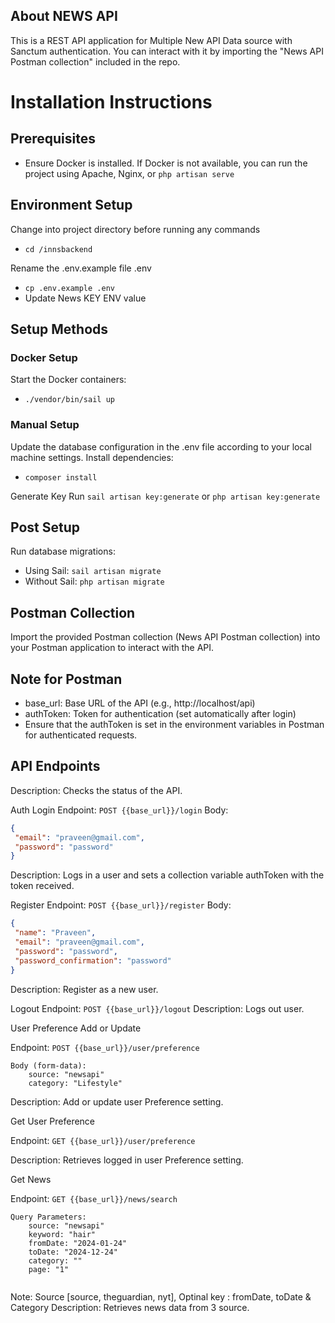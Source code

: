## About NEWS API

This is a REST API application for Multiple New API Data source with Sanctum authentication. 
You can interact with it by importing the "News API Postman collection" included in the repo.

# Installation Instructions

## Prerequisites
- Ensure Docker is installed. If Docker is not available, you can run the project using Apache, Nginx, or `php artisan serve` 

## Environment Setup
Change into project directory before running any commands
- `cd /innsbackend`
  
Rename the .env.example file .env
- `cp .env.example .env`
- Update News KEY ENV value

## Setup Methods

### Docker Setup
Start the Docker containers:
- `./vendor/bin/sail up`
  
### Manual Setup
Update the database configuration in the .env file according to your local machine settings.
Install dependencies:
- `composer install`

Generate Key
Run `sail artisan key:generate` or `php artisan key:generate`

## Post Setup

Run database migrations:
- Using Sail: `sail artisan migrate`
- Without Sail: `php artisan migrate`
  

## Postman Collection
Import the provided Postman collection (News API Postman collection) into your Postman application to interact with the API.

## Note for Postman
- base_url: Base URL of the API (e.g., http://localhost/api)
- authToken: Token for authentication (set automatically after login)
- Ensure that the authToken is set in the environment variables in Postman for authenticated requests.
  
## API Endpoints


Description: Checks the status of the API.

Auth
Login
Endpoint: `POST {{base_url}}/login`
Body:
```json
{
 "email": "praveen@gmail.com",
 "password": "password"
}
```
Description: Logs in a user and sets a collection variable authToken with the token received.

Register
Endpoint: `POST {{base_url}}/register`
Body:
```json
{
 "name": "Praveen",
 "email": "praveen@gmail.com",
 "password": "password",
 "password_confirmation": "password"
}
```
Description: Register as a new user.

Logout
Endpoint: `POST {{base_url}}/logout`
Description: Logs out user.

User Preference
Add or Update

Endpoint: `POST {{base_url}}/user/preference`
```
Body (form-data):
    source: "newsapi"
    category: "Lifestyle"
```
Description: Add or update user Preference setting.

Get User Preference

Endpoint: `GET {{base_url}}/user/preference`

Description: Retrieves logged in user Preference setting.

Get News 

Endpoint: `GET {{base_url}}/news/search`
```
Query Parameters:
    source: "newsapi"
    keyword: "hair"
    fromDate: "2024-01-24"
	toDate: "2024-12-24"
	category: ""
	page: "1"
	
 ```

Note: Source [source, theguardian, nyt], Optinal key : fromDate, toDate & Category
Description: Retrieves news data from 3 source.